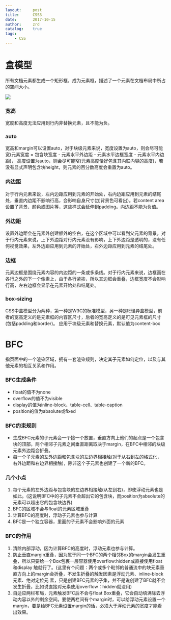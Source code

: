 ```yaml
---
layout:     post
title:      CSS3
date:       2017-10-15
author:     zrd
catalog:    true
tags:
    - CSS
---
```


# 盒模型

所有文档元素都生成一个矩形框，成为元素框，描述了一个元素在文档布局中所占的空间大小。

![](https://developer.mozilla.org/files/72/boxmodel%20(1).png)

### 宽高

宽度和高度无法应用到行内非替换元素，且不能为负。

### auto

宽高和margin可以设置auto，对于块级元素来说，宽度设置为auto，则会尽可能宽(元素宽度 = 包含块宽度 - 元素水平外边距 - 元素水平边框宽度 - 元素水平内边距)，
高度设置为auto，则会尽可能窄(元素高度恰好包含其内联内容的高度)，若没有显式声明包含块height，则元素的百分数高度会重置为auto。

### 内边距

对于行内元素来说，左内边距应用到元素的开始处，右内边距应用到元素的结尾处，垂直内边距不影响行高，会影响自身尺寸(加背景色可看出)。若content area设置了背景、颜色或图片等，这些样式会延伸到padding。内边距不能为负值。

### 外边距

设置外边距会在元素外创建额外的空白，在这个区域中可以看到父元素的背景。对于行内元素来说，上下外边距对行内元素没有影响，上下外边距是透明的，没有任何视觉效果，左外边距应用到元素的开始处，右外边距应用到元素的结尾处。

### 边框

元素边框是围绕元素内容的内边距的一条或多条线。对于行内元素来说，边框画在各行之外的下一个像素上，由于各行紧挨，所以其边框会重叠，边框宽度不会影响行高，左右边框会显示在元素开始处和结尾处。

### box-sizing

CSS中盒模型分为两种，第一种是W3C的标准模型，另一种是IE怪异盒模型，前者的宽高定义的是元素框的内容区尺寸，后者的宽高定义的是可见元素框的尺寸(包括padding和border)。
应用于块级元素和替换元素，默认值为content-box

# BFC

指页面中的一个渲染区域，拥有一套渲染规则，决定其子元素如何定位，以及与其他元素的相互关系和作用。

### BFC生成条件

- float的值不为none
- overflow的值不为visible
- display的值为inline-block、table-cell、table-caption
- position的值为absolute或fixed

### BFC约束规则

- 生成BFC元素的子元素会一个接一个放置，垂直方向上他们的起点是一个包含块的顶部，两个相邻子元素之间垂直距离取决于margin，在BFC中相邻的块级元素外边距会折叠。
- 每一个子元素的左外边距和包含块的左边界相接触(对于从右到左的格式化，右外边距和右边界相接触)，除非这个子元素也创建了一个新的BFC。

### 几个小点

1. 每个元素的左外边距与包含块的左边界相接触(从左到右)，即使浮动元素也是如此。(这说明BFC中的子元素不会超出它的包含块，而position为absolute的元素可以超出它的包含块边界)
2. BFC的区域不会与float的元素区域重叠
3. 计算BFC的高度时，浮动子元素也参与计算
4. BFC是一个独立容器，里面的子元素不会影响外面的元素

### BFC的作用

1. 清除内部浮动，因为计算BFC的高度时，浮动元素也参与计算。
2. 防止垂直margin重叠，因为属于同一个BFC的两个相邻Box的margin会发生重叠，所以只要给一个Box包裹一层容器使用overflow:hidden或直接使用float和display    触就行了。(这里有个问题：两个或多个毗邻的普通流中的块元素垂直方向上的margin会折叠，不发生折叠的触发因素是浮动元素、inline-block元素、绝对定位元    素，只是创建BFC元素的子集，并不是说创建了BFC就不会发生折叠，比如说直接对元素使用overflow：hidden就没用)
3. 自适应两栏布局，元素触发BFC后不会与float Box重叠，它会自动填满除去浮动内容以外的剩余空间。要使两栏间有个margin时，可以给浮动元素设置一个            margin，要是给BFC元素设置margin的话，必须大于浮动元素的宽度才能看出效果。

